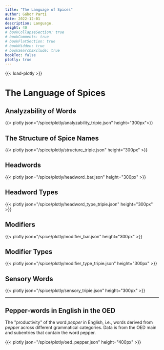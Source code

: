 ```yaml
---
title: "The Language of Spices"
author: Gábor Parti
date: 2022-12-01
description: Language.
weight: 40
# bookCollapseSection: true
# bookComments: true
# bookFlatSection: true
# bookHidden: true
# bookSearchExclude: true
bookToc: false
plotly: true
---
```


{{< load-plotly >}}

# The Language of Spices

## Analyzability of Words
{{< plotly json="/spice/plotly/analyzability_tripie.json" height="300px">}}

## The Structure of Spice Names
{{< plotly json="/spice/plotly/structure_tripie.json" height="300px" >}}

## Headwords
{{< plotly json="/spice/plotly/headword_bar.json" height="300px" >}}

## Headword Types
{{< plotly json="/spice/plotly/headword_type_tripie.json" height="300px" >}}

## Modifiers
{{< plotly json="/spice/plotly/modifier_bar.json" height="300px" >}}

## Modifier Types
{{< plotly json="/spice/plotly/modifier_type_tripie.json" height="300px" >}}

## Sensory Words
{{< plotly json="/spice/plotly/sensory_tripie.json" height="300px" >}}

***

## Pepper-words in English in the OED

The "productivity" of the word *pepper* in English, i.e., words derived from *pepper* across different grammatical categories. Data is from the OED main and subentries that contain the word pepper.

{{< plotly json="/spice/plotly/oed_pepper.json" height="400px" >}}